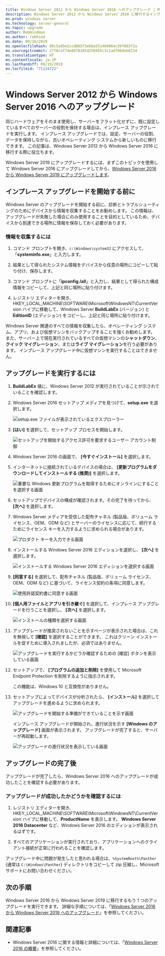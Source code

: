 ```yaml
---
title: Windows Server 2012 から Windows Server 2016 へのアップグレード | Microsoft Docs
description: Windows Server 2012 から Windows Server 2016 に移行するインプレース アップグレードを実行する方法について説明します。
ms.prod: windows server
ms.technology: server-general
ms.topic: upgrade
author: RobHindman
ms.author: robhind
ms.date: 09/16/2019
ms.openlocfilehash: 09c5a95e2ccd065f3ebbe551404064c39f803f2a
ms.sourcegitcommit: 27f0caf74e88781054250455c3c1adf06deb6234
ms.translationtype: HT
ms.contentlocale: ja-JP
ms.lasthandoff: 09/19/2019
ms.locfileid: "71124722"
---
```

# <a name="upgrade-windows-server-2012-to-windows-server-2016"></a>Windows Server 2012 から Windows Server 2016 へのアップグレード

同じハードウェアをそのまま使用し、サーバーをフラット化せずに、既に設定しているすべてのサーバーの役割を保持する場合は、インプレース アップグレードを実行します。 インプレース アップグレードでは、設定、サーバーの役割、データを保持しながら、古いオペレーティング システムから新しいものに移行できます。 この記事は、Windows Server 2012 から Windows Server 2016 に移行する際に役立ちます。

Windows Server 2019 にアップグレードするには、まずこのトピックを使用して Windows Server 2016 にアップグレードしてから、[Windows Server 2016 から Windows Server 2019 にアップグレードします](upgrade-2016-to-2019.md)。

## <a name="before-you-begin-your-in-place-upgrade"></a>インプレース アップグレードを開始する前に

Windows Server のアップグレードを開始する前に、診断とトラブルシューティングのためにデバイスから情報を収集することをお勧めします。 この情報は、アップグレードが失敗した場合にのみ使用することを目的としているため、デバイスから到達できる場所に情報を保存しておく必要があります。

### <a name="to-collect-your-info"></a>情報を収集するには

1. コマンド プロンプトを開き、`c:\Windows\system32` にアクセスして、「**systeminfo.exe**」と入力します。

2. 結果として得られたシステム情報をデバイスから任意の場所にコピーして貼り付け、保存します。

3. コマンド プロンプトに「**ipconfig /all**」と入力し、結果として得られた構成情報をコピーして、上記と同じ場所に貼り付けます。

4. レジストリ エディターを開き、HKEY_LOCAL_MACHINE\SOFTWARE\Microsoft\WindowsNT\CurrentVersion ハイブに移動して、Windows Server **BuildLabEx** (バージョン) と **EditionID** (エディション) をコピーし、上記と同じ場所に貼り付けます。

Windows Server 関連のすべての情報を収集したら、オペレーティング システム、アプリ、および仮想マシンをバックアップすることを強くお勧めします。 また、サーバー上で現在実行されているすべての仮想マシンの**シャットダウン**、**クイック マイグレーション**、または**ライブ マイグレーション**を行う必要があります。 インプレース アップグレード中に仮想マシンを実行することはできません。

## <a name="to-perform-the-upgrade"></a>アップグレードを実行するには

1. **BuildLabEx** 値に、Windows Server 2012 が実行されていることが示されていることを確認します。

2. Windows Server 2016 セットアップ メディアを見つけて、**setup.exe** を選択します。

    ![setup.exe ファイルが表示されているエクスプローラー](media/upgrade-2012-2016/setup-2016.png)

3. **[はい]** を選択して、セットアップ プロセスを開始します。

    ![セットアップを開始するアクセス許可を要求するユーザー アカウント制御](media/upgrade-2012-2016/start-setup-uac-box.png)

4. Windows Server 2016 の画面で、 **[今すぐインストール]** を選択します。

5. インターネットに接続されているデバイスの場合は、 **[更新プログラムをダウンロードしてインストールする (推奨)]** を選択します。

    ![重要な Windows 更新プログラムを取得するためにオンラインにすることを選択する画面](media/upgrade-2012-2016/imp-updates-win-setup.png)

6. セットアップでデバイスの構成が確認されます。その完了を待ってから、 **[次へ]** を選択します。

7. Windows Server メディアを受信した配布チャネル (製品版、ボリューム ライセンス、OEM、ODM など) とサーバーのライセンスに応じて、続行するためにライセンス キーを入力するように求められる場合があります。

    ![プロダクト キーを入力できる画面](media/upgrade-2012-2016/enter-product-key.png)

8. インストールする Windows Server 2016 エディションを選択し、 **[次へ]** を選択します。

    ![インストールする Windows Server 2016 エディションを選択する画面](media/upgrade-2012-2016/select-os-edition.png)

9. **[同意する]** を選択して、配布チャネル (製品版、ボリューム ライセンス、OEM、ODM など) に基づいて、ライセンス契約の条項に同意します。

    ![使用許諾契約書に同意する画面](media/upgrade-2012-2016/license-terms.png)

10. **[個人用ファイルとアプリを引き継ぐ]** を選択して、インプレース アップグレードを行うことを選択し、 **[次へ]** を選択します。

    ![インストールの種類を選択する画面](media/upgrade-2012-2016/choose-install-upgrade.png)

11. アップグレードが推奨されないことを示すページが表示された場合は、これを無視して **[確認]** を選択することができます。 これはクリーン インストールを促すために導入されましたが、必須ではありません。

    ![アップグレードを実行するかどうか確認するための [確認] ボタンを表示している画面](media/upgrade-2012-2016/confirm-upgrade-process.png)

12. セットアップで、 **[プログラムの追加と削除]** を使用して Microsoft Endpoint Protection を削除するように指示されます。

    この機能は、Windows 10 と互換性がありません。

13. セットアップによってデバイスが分析されたら、 **[インストール]** を選択してアップグレードを進めるように求められます。

    ![アップグレードを開始する準備ができていることを示す画面](media/upgrade-2012-2016/ready-to-install.png)

    インプレース アップグレードが開始され、進行状況を示す **[Windows のアップグレード]** 画面が表示されます。 アップグレードが完了すると、サーバーが再起動します。

    ![アップグレードの進行状況を表示している画面](media/upgrade-2012-2016/upgrading-windows-with-progress.png)

## <a name="after-your-upgrade-is-done"></a>アップグレードの完了後

アップグレードが完了したら、Windows Server 2016 へのアップグレードが成功したことを確認する必要があります。

### <a name="to-make-sure-your-upgrade-was-successful"></a>アップグレードが成功したかどうかを確認するには

1. レジストリ エディターを開き、HKEY_LOCAL_MACHINE\SOFTWARE\Microsoft\WindowsNT\CurrentVersion ハイブに移動して、**ProductName** を表示します。 **Windows Server 2016 Datacenter** など、Windows Server 2016 のエディションが表示されるはずです。

2. すべてのアプリケーションが実行されており、アプリケーションへのクライアント接続が正常に行われることを確認します。

アップグレード中に問題が発生したと思われる場合は、`%SystemRoot%\Panther` (通常は `C:\Windows\Panther`) ディレクトリをコピーして zip 圧縮し、Microsoft サポートにお問い合わせください。

## <a name="next-steps"></a>次の手順

Windows Server 2016 から Windows Server 2019 に移行するもう 1 つのアップグレードを実行できます。 詳細な手順については、「[Windows Server 2016 から Windows Server 2019 へのアップグレード](upgrade-2016-to-2019.md)」を参照してください。

## <a name="related-articles"></a>関連記事

- Windows Server 2016 に関する情報と詳細については、「[Windows Server 2016 の概要](https://docs.microsoft.com/windows-server/get-started/server-basics)」を参照してください。